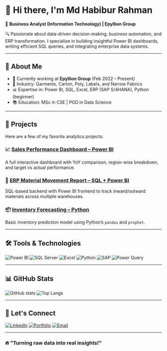 # 👋 Hi there, I'm Md Habibur Rahman

🎯 **Business Analyst (Information Technology) | Epyllion Group**

🔍 Passionate about data-driven decision-making, business automation, and ERP transformation. I specialize in building insightful Power BI dashboards, writing efficient SQL queries, and integrating enterprise data systems.

---

## 🧠 About Me

- 💼 Currently working at **Epyllion Group** (Feb 2022 – Present)
- 🏢 Industry: Garments, Carton, Poly, Labels, and Narrow Fabrics
- 📊 Expertise in: Power BI, SQL, Excel, ERP (SAP S/4HANA), Python (beginner)
- 📚 Education: MSc in CSE | PGD in Data Science

---

## 🚀 Projects

Here are a few of my favorite analytics projects:

### 📈 [Sales Performance Dashboard – Power BI](https://github.com/HRSobuj25/Sales-Performance-Dashboard)
A full interactive dashboard with YoY comparison, region-wise breakdown, and target vs actual performance.

### 🧾 [ERP Material Movement Report – SQL + Power BI](https://github.com/HRSobuj25/ERP-Material-Movement)
SQL-based backend with Power BI frontend to track inward/outward materials across multiple warehouses.

### 📦 [Inventory Forecasting – Python](https://github.com/HRSobuj25/Inventory-Forecasting)
Basic inventory prediction model using Python’s `pandas` and `prophet`.

---

## 🛠️ Tools & Technologies

![Power BI](https://img.shields.io/badge/-PowerBI-F2C811?style=flat&logo=powerbi&logoColor=black)
![SQL Server](https://img.shields.io/badge/-SQL%20Server-CC2927?style=flat&logo=microsoftsqlserver&logoColor=white)
![Excel](https://img.shields.io/badge/-Excel-217346?style=flat&logo=microsoftexcel&logoColor=white)
![Python](https://img.shields.io/badge/-Python-3776AB?style=flat&logo=python&logoColor=white)
![SAP](https://img.shields.io/badge/-SAP-0FAAFF?style=flat&logo=sap&logoColor=white)
![Power Query](https://img.shields.io/badge/-Power%20Query-darkgreen?style=flat)

---

## 📊 GitHub Stats

![GitHub stats](https://github-readme-stats.vercel.app/api?username=HRSobuj25&show_icons=true&theme=radical)
![Top Langs](https://github-readme-stats.vercel.app/api/top-langs/?username=HRSobuj25&layout=compact&theme=radical)

---

## 🔗 Let's Connect

[![LinkedIn](https://img.shields.io/badge/-LinkedIn-0077B5?style=flat&logo=linkedin&logoColor=white)](https://www.linkedin.com/in/hrsobuj/)
[![Portfolio](https://img.shields.io/badge/-Portfolio-black?style=flat&logo=github&logoColor=white)](https://hrsobuj.site/)
[![Email](https://img.shields.io/badge/-Email-D14836?style=flat&logo=gmail&logoColor=white)](mailto:sobuj.cse25@gmail.com)

---

### 🔥 "Turning raw data into real insights!"
